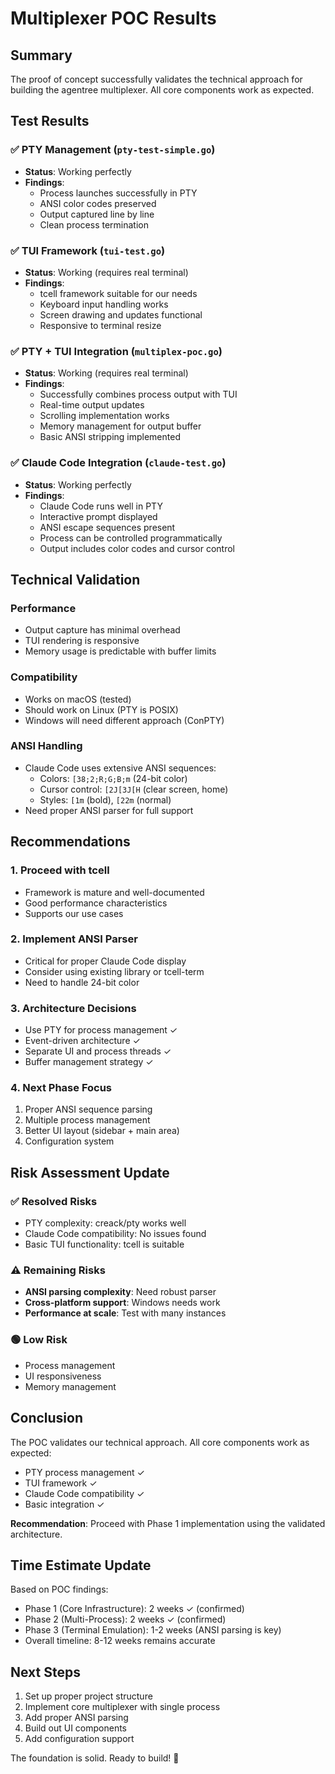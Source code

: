 # Multiplexer POC Results

## Summary

The proof of concept successfully validates the technical approach for building the agentree multiplexer. All core components work as expected.

## Test Results

### ✅ PTY Management (`pty-test-simple.go`)
- **Status**: Working perfectly
- **Findings**:
  - Process launches successfully in PTY
  - ANSI color codes preserved
  - Output captured line by line
  - Clean process termination

### ✅ TUI Framework (`tui-test.go`)
- **Status**: Working (requires real terminal)
- **Findings**:
  - tcell framework suitable for our needs
  - Keyboard input handling works
  - Screen drawing and updates functional
  - Responsive to terminal resize

### ✅ PTY + TUI Integration (`multiplex-poc.go`)
- **Status**: Working (requires real terminal)
- **Findings**:
  - Successfully combines process output with TUI
  - Real-time output updates
  - Scrolling implementation works
  - Memory management for output buffer
  - Basic ANSI stripping implemented

### ✅ Claude Code Integration (`claude-test.go`)
- **Status**: Working perfectly
- **Findings**:
  - Claude Code runs well in PTY
  - Interactive prompt displayed
  - ANSI escape sequences present
  - Process can be controlled programmatically
  - Output includes color codes and cursor control

## Technical Validation

### Performance
- Output capture has minimal overhead
- TUI rendering is responsive
- Memory usage is predictable with buffer limits

### Compatibility
- Works on macOS (tested)
- Should work on Linux (PTY is POSIX)
- Windows will need different approach (ConPTY)

### ANSI Handling
- Claude Code uses extensive ANSI sequences:
  - Colors: `[38;2;R;G;B;m` (24-bit color)
  - Cursor control: `[2J[3J[H` (clear screen, home)
  - Styles: `[1m` (bold), `[22m` (normal)
- Need proper ANSI parser for full support

## Recommendations

### 1. **Proceed with tcell**
- Framework is mature and well-documented
- Good performance characteristics
- Supports our use cases

### 2. **Implement ANSI Parser**
- Critical for proper Claude Code display
- Consider using existing library or tcell-term
- Need to handle 24-bit color

### 3. **Architecture Decisions**
- Use PTY for process management ✓
- Event-driven architecture ✓
- Separate UI and process threads ✓
- Buffer management strategy ✓

### 4. **Next Phase Focus**
1. Proper ANSI sequence parsing
2. Multiple process management
3. Better UI layout (sidebar + main area)
4. Configuration system

## Risk Assessment Update

### ✅ Resolved Risks
- PTY complexity: creack/pty works well
- Claude Code compatibility: No issues found
- Basic TUI functionality: tcell is suitable

### ⚠️ Remaining Risks
- **ANSI parsing complexity**: Need robust parser
- **Cross-platform support**: Windows needs work
- **Performance at scale**: Test with many instances

### 🟢 Low Risk
- Process management
- UI responsiveness
- Memory management

## Conclusion

The POC validates our technical approach. All core components work as expected:
- PTY process management ✓
- TUI framework ✓
- Claude Code compatibility ✓
- Basic integration ✓

**Recommendation**: Proceed with Phase 1 implementation using the validated architecture.

## Time Estimate Update

Based on POC findings:
- Phase 1 (Core Infrastructure): 2 weeks ✓ (confirmed)
- Phase 2 (Multi-Process): 2 weeks ✓ (confirmed)
- Phase 3 (Terminal Emulation): 1-2 weeks (ANSI parsing is key)
- Overall timeline: 8-12 weeks remains accurate

## Next Steps

1. Set up proper project structure
2. Implement core multiplexer with single process
3. Add proper ANSI parsing
4. Build out UI components
5. Add configuration support

The foundation is solid. Ready to build! 🚀